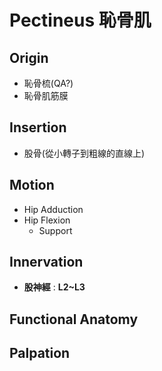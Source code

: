 # Pectineus 恥骨肌
## Origin
* 恥骨梳(QA?)
* 恥骨肌筋膜  

## Insertion
* 股骨(從小轉子到粗線的直線上)  

## Motion
* Hip Adduction
* Hip Flexion
	* Support  

## Innervation
 * **股神經** : **L2~L3**
## Functional Anatomy
## Palpation